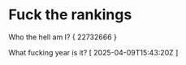 # Fuck the rankings

Who the hell am I?
{ 22732666 }

What fucking year is it?
[ 2025-04-09T15:43:20Z ]
